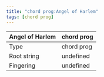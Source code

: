 ```yaml
---
title: "chord prog:Angel of Harlem"
tags: [chord prog]
---
```


|Angel of Harlem|chord prog|
|---|---|
|Type|chord prog|
|Root string|undefined|
|Fingering|undefined|

